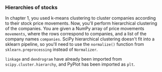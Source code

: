### Hierarchies of stocks

In chapter 1, you used k-means clustering to cluster companies according to their stock price movements. Now, you'll perform hierarchical clustering of the companies. You are given a NumPy array of price movements `movements`, where the rows correspond to companies, and a list of the company names `companies`. SciPy hierarchical clustering doesn't fit into a sklearn pipeline, so you'll need to use the `normalize()` function from `sklearn.preprocessing` instead of `Normalizer`.

`linkage` and `dendrogram` have already been imported from `scipy.cluster.hierarchy`, and PyPlot has been imported as `plt`.
